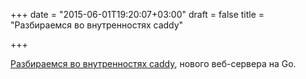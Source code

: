 +++
date = "2015-06-01T19:20:07+03:00"
draft = false
title = "Разбираемся во внутренностях caddy"

+++

<p><a href="http://blog.gopheracademy.com/caddy-a-look-inside/">Разбираемся во внутренностях caddy</a>,&nbsp;нового веб-сервера на Go.</p>

